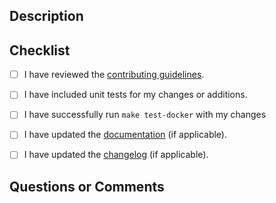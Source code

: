 ## Description

<!--
Provide a description for your pull request. Note any breaking changes.
-->

## Checklist

<!--
The following checklist items must be completed before PRs can be merged. 
-->

- [ ] I have reviewed the [contributing guidelines](/jertel/elastalert2/blob/master/CONTRIBUTING.md).
- [ ] I have included unit tests for my changes or additions.
- [ ] I have successfully run `make test-docker` with my changes
- [ ] I have updated the [documentation](https://elastalert2.readthedocs.io) (if applicable).
- [ ] I have updated the [changelog](/jertel/elastalert2/blob/master/CHANGELOG.md) (if applicable).


## Questions or Comments

<!--
If any of the checklist items do not apply, note the reasoning for each. If you're simply
upgrading a library version, you do not need to explain why the docs or unit tests checklist
items are not checked.

If you have questions about completing this PR, or about the process, note them here.

If you are not ready for this PR to be reviewed please mention that here..
-->
